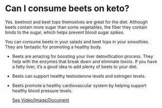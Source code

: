 # Can I consume beets on keto?

Yes. beetroot and beet tops themselves are great for the diet. Although beets contain more sugar than some vegetables, the fiber they contain binds to the sugar, which helps prevent blood sugar spikes.

You can consume beets in your salads and beet tops in your smoothies. They are fantastic for promoting a healthy body.

- Beets are amazing for boosting your liver detoxification process. They help with the enzymes that break down and eliminate toxins. If you have a fatty liver, it’s a good idea to add plenty of beets to your diet.

- Beets can support healthy testosterone levels and estrogen levels.

- Beets promote a healthy cardiovascular system by helping support healthy blood pressure levels.

     [See Video/Image/Document](https://hls-player.drberg.com/asset?path=migrated-assets/the-benefits-of-eating-beets-drberg)